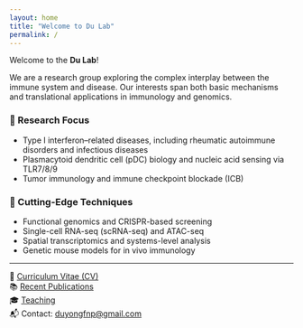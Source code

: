 ```yaml
---
layout: home
title: "Welcome to Du Lab"
permalink: /
---
```


Welcome to the **Du Lab**!

We are a research group exploring the complex interplay between the immune system and disease. Our interests span both basic mechanisms and translational applications in immunology and genomics.

### 🔬 Research Focus
- Type I interferon–related diseases, including rheumatic autoimmune disorders and infectious diseases  
- Plasmacytoid dendritic cell (pDC) biology and nucleic acid sensing via TLR7/8/9  
- Tumor immunology and immune checkpoint blockade (ICB)

### 🧪 Cutting-Edge Techniques
- Functional genomics and CRISPR-based screening  
- Single-cell RNA-seq (scRNA-seq) and ATAC-seq  
- Spatial transcriptomics and systems-level analysis  
- Genetic mouse models for in vivo immunology

---

📄 [Curriculum Vitae (CV)](/files/cv.pdf)  
📚 [Recent Publications](/publications)  
🎓 [Teaching](/teaching)  
📬 Contact: [duyongfnp@gmail.com](mailto:duyongfnp@gmail.com)

